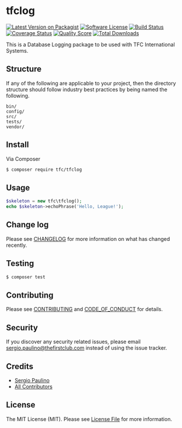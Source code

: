# tfclog

[![Latest Version on Packagist][ico-version]][link-packagist]
[![Software License][ico-license]](LICENSE.md)
[![Build Status][ico-travis]][link-travis]
[![Coverage Status][ico-scrutinizer]][link-scrutinizer]
[![Quality Score][ico-code-quality]][link-code-quality]
[![Total Downloads][ico-downloads]][link-downloads]

This is a Database Logging package to be used with TFC International Systems.

## Structure

If any of the following are applicable to your project, then the directory structure should follow industry best practices by being named the following.

```
bin/        
config/
src/
tests/
vendor/
```


## Install

Via Composer

``` bash
$ composer require tfc/tfclog
```

## Usage

``` php
$skeleton = new tfc\tfclog();
echo $skeleton->echoPhrase('Hello, League!');
```

## Change log

Please see [CHANGELOG](CHANGELOG.md) for more information on what has changed recently.

## Testing

``` bash
$ composer test
```

## Contributing

Please see [CONTRIBUTING](CONTRIBUTING.md) and [CODE_OF_CONDUCT](CODE_OF_CONDUCT.md) for details.

## Security

If you discover any security related issues, please email sergio.paulino@thefirstclub.com instead of using the issue tracker.

## Credits

- [Sergio Paulino][link-author]
- [All Contributors][link-contributors]

## License

The MIT License (MIT). Please see [License File](LICENSE.md) for more information.

[ico-version]: https://img.shields.io/packagist/v/tfc/tfclog.svg?style=flat-square
[ico-license]: https://img.shields.io/badge/license-MIT-brightgreen.svg?style=flat-square
[ico-travis]: https://img.shields.io/travis/tfc/tfclog/master.svg?style=flat-square
[ico-scrutinizer]: https://img.shields.io/scrutinizer/coverage/g/tfc/tfclog.svg?style=flat-square
[ico-code-quality]: https://img.shields.io/scrutinizer/g/tfc/tfclog.svg?style=flat-square
[ico-downloads]: https://img.shields.io/packagist/dt/tfc/tfclog.svg?style=flat-square

[link-packagist]: https://packagist.org/packages/tfc/tfclog
[link-travis]: https://travis-ci.org/tfc/tfclog
[link-scrutinizer]: https://scrutinizer-ci.com/g/tfc/tfclog/code-structure
[link-code-quality]: https://scrutinizer-ci.com/g/tfc/tfclog
[link-downloads]: https://packagist.org/packages/tfc/tfclog
[link-author]: https://github.com/n30dark
[link-contributors]: ../../contributors
